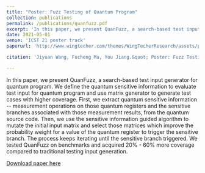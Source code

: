 ```yaml
---
title: "Poster: Fuzz Testing of Quantum Program"
collection: publications
permalink: /publications/quanfuzz.pdf
excerpt: 'In this paper, we present QuanFuzz, a search-based test input generator for quantum program. We define the quantum sensitive information to evaluate test input for quantum program and use matrix generator to generate test cases with higher coverage. First, we extract quantum sensitive information -- measurement operations on those quantum registers and the sensitive branches associated with those measurement results, from the quantum source code. Then, we use the sensitive information guided algorithm to mutate the initial input matrix and select those matrices which improve the probability weight for a value of the quantum register to trigger the sensitive branch. The process keeps iterating until the sensitive branch triggered. We tested QuanFuzz on benchmarks and acquired 20% - 60% more coverage compared to traditional testing input generation.'
date: 2021-05-01
venue: 'ICST 21 poster track'
paperurl: 'http://www.wingtecher.com/themes/WingTecherResearch/assets/papers/icst_industry_21.pdf'

citation: 'Jiyuan Wang, Fucheng Ma, You Jiang.&quot; Poster: Fuzz Testing of Quantum Program. &quot; <i>poster presented at ICST 2021</i>.'

---
```


In this paper, we present QuanFuzz, a search-based test input generator for quantum program. We define the quantum sensitive information to evaluate test input for quantum program and use matrix generator to generate test cases with higher coverage. First, we extract quantum sensitive information -- measurement operations on those quantum registers and the sensitive branches associated with those measurement results, from the quantum source code. Then, we use the sensitive information guided algorithm to mutate the initial input matrix and select those matrices which improve the probability weight for a value of the quantum register to trigger the sensitive branch. The process keeps iterating until the sensitive branch triggered. We tested QuanFuzz on benchmarks and acquired 20% - 60% more coverage compared to traditional testing input generation.

[Download paper here](http://www.wingtecher.com/themes/WingTecherResearch/assets/papers/icst_industry_21.pdf)
